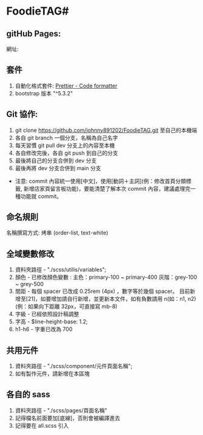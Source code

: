 # FoodieTAG#

## gitHub Pages:

網址:

## 套件

1. 自動化格式套件:
   [Prettier - Code formatter](https://marketplace.visualstudio.com/items?itemName=esbenp.prettier-vscode)
2. bootstrap 版本 "^5.3.2"

## Git 協作:

1. git clone https://github.com/johnny891202/FoodieTAG.git 至自己的本機端
2. 各自 git branch 一個分支，名稱為自己名字
3. 每天習慣 git pull dev 分支上的內容至本機
4. 各自修改完後，各自 git push 到自己的分支
5. 最後將自己的分支合併到 dev 分支
6. 最後再將 dev 分支合併到 main 分支

- 注意: commit 內容統一使用[中文]，使用[動詞＋主詞](例：修改首頁分類標籤, 新增店家頁留言板功能)，要能清楚了解本次 commit 內容，建議處理完一種功能就 commit。

## 命名規則

名稱撰寫方式: 烤串 (order-list, text-white)

## 全域變數修改

1. 資料夾路徑 - "./scss/utilis/variables";
2. 顏色 - 已修改顏色變數 :
   主色：primary-100 ~ primary-400
   灰階：grey-100 ~ grey-500
3. 間距 - 每個 spacer 已改成 0.25rem (4px) ，數字等於幾個 spacer。
   目前新增至[21]，如要增加請自行新增，並更新本文件，如有負數請用 n(如：n1, n2)
   (例：如果向下距離 32px，可直接寫 mb-8)
4. 字級 - 已經依照設計稿調整
5. 字高 - $line-height-base: 1.2;
6. h1-h6 - 字重已改為 700

## 共用元件

1. 資料夾路徑 - "./scss/component/元件頁面名稱";
2. 如有製作元件，請新增在本區塊

## 各自的 sass

1. 資料夾路徑 - "./scss/pages/頁面名稱"
2. 記得檔名前面要加[底線]，否則會被編譯進去
3. 記得要在 all.scss 引入
